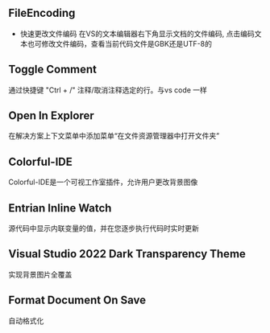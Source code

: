 ## FileEncoding
- 快速更改文件编码
在VS的文本编辑器右下角显示文档的文件编码, 点击编码文本也可修改文件编码，查看当前代码文件是GBK还是UTF-8的

## Toggle Comment
通过快捷键 "Ctrl + /" 注释/取消注释选定的行。与vs code 一样

## Open In Explorer
在解决方案上下文菜单中添加菜单“在文件资源管理器中打开文件夹”

## Colorful-IDE
Colorful-IDE是一个可视工作室插件，允许用户更改背景图像

## Entrian Inline Watch
源代码中显示内联变量的值，并在您逐步执行代码时实时更新

## Visual Studio 2022 Dark Transparency Theme
实现背景图片全覆盖

## Format Document On Save
自动格式化